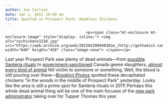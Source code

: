 ```yaml
---
author: Jen Carlson
date: Jan 2, 2011 10:09 am
title: Spotted in Prospect Park: Headless Chickens
---
```


	
										<p><span class="mt-enclosure mt-enclosure-image" style="display: inline;"> <img alt="nychickens1210.jpg" src="https://web.archive.org/web/20150429094938im_/http://gothamist.com/attachments/arts_jen/nychickens1210.jpg" width="640" height="458" class="image-none"> </span></p>

<p>Last year Prospect Park saw plenty of dead animals&#x2014;from <a href="https://web.archive.org/web/20150429094938/http://gothamist.com/2010/03/24/animal_remains_in_prospect_park_san.php">possible Santeria rituals</a> to <a href="https://web.archive.org/web/20150429094938/http://gothamist.com/2010/07/12/canada_geese_1.php">government-sanctioned</a> Canada geese slaughters, <a href="https://web.archive.org/web/20150429094938/http://gothamist.com/2010/12/21/what_animals_escaped_death_in_prosp.php"><em>almost</em> every kind of animal</a> fell victim to someone or something. Well, the blood is still pouring over there&#x2014;<a href="https://web.archive.org/web/20150429094938/http://brooklynphotos.blogspot.com/2011/01/new-years-sacrifice.html">Brooklyn Photos</a> spotted these decapitated chickens &quot;in the woods in the middle of Prospect Park&quot; yesterday. Looks like the area is still a prime spot for Santeria rituals in 2011! Perhaps this whole dead animal thing will be one of the main focuses of the <a href="https://web.archive.org/web/20150429094938/http://gothamist.com/2010/04/06/flashback_prospect_park.php">new park administrator</a> taking over for Tupper Thomas this year.</p>					
										
									
				